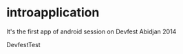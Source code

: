 introapplication
================
It's the first app of android session on Devfest Abidjan 2014

DevfestTest
